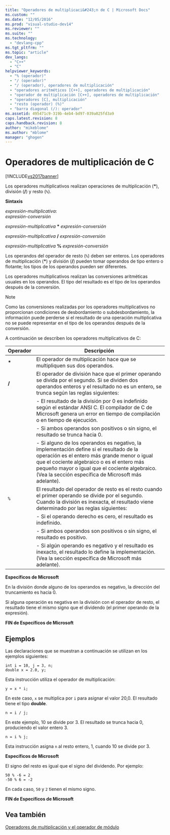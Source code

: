 ```yaml
---
title: "Operadores de multiplicaci&#243;n de C | Microsoft Docs"
ms.custom: ""
ms.date: "12/05/2016"
ms.prod: "visual-studio-dev14"
ms.reviewer: ""
ms.suite: ""
ms.technology: 
  - "devlang-cpp"
ms.tgt_pltfrm: ""
ms.topic: "article"
dev_langs: 
  - "C++"
  - "C"
helpviewer_keywords: 
  - "% (operador)"
  - "/ (operador)"
  - "/ (operador), operadores de multiplicación"
  - "operadores aritméticos [C++], operadores de multiplicación"
  - "operador de multiplicación [C++], operadores de multiplicación"
  - "operadores [C], multiplicación"
  - "resto (operador) (%)"
  - "barra diagonal (/): operador"
ms.assetid: 495471c9-319b-4eb4-bd97-039a025fd3a9
caps.latest.revision: 8
caps.handback.revision: 8
author: "mikeblome"
ms.author: "mblome"
manager: "ghogen"
---
```

# Operadores de multiplicaci&#243;n de C
[!INCLUDE[vs2017banner](../assembler/inline/includes/vs2017banner.md)]

Los operadores multiplicativos realizan operaciones de multiplicación \(**\***\), división \(**\/**\) y resto \(`%`\).  
  
 **Sintaxis**  
  
 *expresión\-multiplicativa*:  
 *expresión\-conversión*  
  
 *expresión\-multiplicativa*  **\***  *expresión\-conversión*  
  
 *expresión\-multiplicativa*  **\/**  *expresión\-conversión*  
  
 *expresión\-multiplicativa*  **%**  *expresión\-conversión*  
  
 Los operandos del operador de resto \(`%`\) deben ser enteros.  Los operadores de multiplicación \(**\***\) y división \(**\/**\) pueden tomar operandos de tipo entero o flotante; los tipos de los operandos pueden ser diferentes.  
  
 Los operadores multiplicativos realizan las conversiones aritméticas usuales en los operandos.  El tipo del resultado es el tipo de los operandos después de la conversión.  
  
> [!NOTE]
>  Como las conversiones realizadas por los operadores multiplicativos no proporcionan condiciones de desbordamiento o subdesbordamiento, la información puede perderse si el resultado de una operación multiplicativa no se puede representar en el tipo de los operandos después de la conversión.  
  
 A continuación se describen los operadores multiplicativos de C:  
  
|Operador|Descripción|  
|--------------|-----------------|  
|**\***|El operador de multiplicación hace que se multipliquen sus dos operandos.|  
|**\/**|El operador de división hace que el primer operando se divida por el segundo.  Si se dividen dos operandos enteros y el resultado no es un entero, se trunca según las reglas siguientes:|  
||-   El resultado de la división por 0 es indefinido según el estándar ANSI C.  El compilador de C de Microsoft genera un error en tiempo de compilación o en tiempo de ejecución.|  
||-   Si ambos operandos son positivos o sin signo, el resultado se trunca hacia 0.|  
||-   Si alguno de los operandos es negativo, la implementación define si el resultado de la operación es el entero más grande menor o igual que el cociente algebraico o es el entero más pequeño mayor o igual que el cociente algebraico. \(Vea la sección específica de Microsoft más adelante\).|  
|`%`|El resultado del operador de resto es el resto cuando el primer operando se divide por el segundo.  Cuando la división es inexacta, el resultado viene determinado por las reglas siguientes:|  
||-   Si el operando derecho es cero, el resultado es indefinido.|  
||-   Si ambos operandos son positivos o sin signo, el resultado es positivo.|  
||-   Si algún operando es negativo y el resultado es inexacto, el resultado lo define la implementación. \(Vea la sección específica de Microsoft más adelante\).|  
  
 **Específicos de Microsoft**  
  
 En la división donde alguno de los operandos es negativo, la dirección del truncamiento es hacia 0.  
  
 Si alguna operación es negativa en la división con el operador de resto, el resultado tiene el mismo signo que el dividendo \(el primer operando de la expresión\).  
  
 **FIN de Específicos de Microsoft**  
  
## Ejemplos  
 Las declaraciones que se muestran a continuación se utilizan en los ejemplos siguientes:  
  
```  
int i = 10, j = 3, n;  
double x = 2.0, y;  
```  
  
 Esta instrucción utiliza el operador de multiplicación:  
  
```  
y = x * i;  
```  
  
 En este caso, `x` se multiplica por `i` para asignar el valor 20,0.  El resultado tiene el tipo **double**.  
  
```  
n = i / j;  
```  
  
 En este ejemplo, 10 se divide por 3.  El resultado se trunca hacia 0, produciendo el valor entero 3.  
  
```  
n = i % j;  
```  
  
 Esta instrucción asigna `n` al resto entero, 1, cuando 10 se divide por 3.  
  
 **Específicos de Microsoft**  
  
 El signo del resto es igual que el signo del dividendo.  Por ejemplo:  
  
```  
50 % -6 = 2  
-50 % 6 = -2  
```  
  
 En cada caso, `50` y `2` tienen el mismo signo.  
  
 **FIN de Específicos de Microsoft**  
  
## Vea también  
 [Operadores de multiplicación y el operador de módulo](../cpp/multiplicative-operators-and-the-modulus-operator.md)